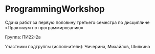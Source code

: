 # ProgrammingWorkshop
Сдача работ за первую половину третьего семестра по дисциплине «Практикум по программированию» 

Группа: ПИ22-2в

Участники подгруппы (исполнители): Чичерина, Михайлов, Шилкина
